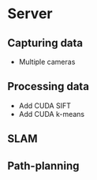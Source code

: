 # Server

## Capturing data
- Multiple cameras

## Processing data
- Add CUDA SIFT
- Add CUDA k-means

## SLAM

## Path-planning